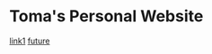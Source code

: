 # Toma's Personal Website

[link1](https://www.tomaitagaki.github.io/personal-website/)
[future](https://www.tomaitagaki.com)
